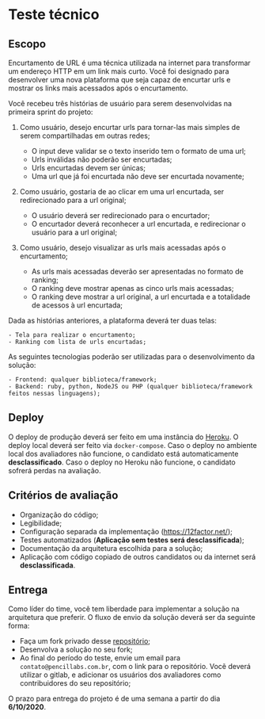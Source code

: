# Teste técnico

## Escopo
Encurtamento de URL é uma técnica utilizada na internet para transformar um endereço HTTP em um link mais curto. Você foi designado para desenvolver uma nova plataforma que seja capaz de encurtar urls e mostrar os links mais acessados após o encurtamento.

Você recebeu três histórias de usuário para serem desenvolvidas na primeira sprint do projeto:

1.  Como usuário, desejo encurtar urls para tornar-las mais simples de serem compartilhadas em outras redes;
	-   O input deve validar se o texto inserido tem o formato de uma url;
	-   Urls inválidas não poderão ser encurtadas;
	-   Urls encurtadas devem ser únicas;
	-  Uma url que já foi encurtada não deve ser encurtada novamente;


2.  Como usuário, gostaria de ao clicar em uma url encurtada, ser redirecionado para a url original;
	-  O usuário deverá ser redirecionado para o encurtador;
	-  O encurtador deverá reconhecer a url encurtada, e redirecionar o usuário para a url original;


3.  Como usuário, desejo visualizar as urls mais acessadas após o encurtamento;
	-   As urls mais acessadas deverão ser apresentadas no formato de ranking;
	-   O ranking deve mostrar apenas as cinco urls mais acessadas;
	-   O ranking deve mostrar a url original, a url encurtada e a totalidade de acessos à url encurtada;


Dada as histórias anteriores, a plataforma deverá ter duas telas:

	- Tela para realizar o encurtamento;
	- Ranking com lista de urls encurtadas;


As seguintes tecnologias poderão ser utilizadas para o desenvolvimento da solução:

	- Frontend: qualquer biblioteca/framework;
	- Backend: ruby, python, NodeJS ou PHP (qualquer biblioteca/framework feitos nessas linguagens);

## Deploy

O deploy de produção deverá ser feito em uma instância do [Heroku](https://www.heroku.com/). O deploy local deverá ser feito
via `docker-compose`. Caso o deploy no ambiente local dos avaliadores não funcione, 
o candidato está automaticamente **desclassificado**.
Caso o deploy no Heroku não funcione, o candidato sofrerá perdas na avaliação.

## Critérios de avaliação

- Organização do código;
- Legibilidade;
- Configuração separada da implementação (https://12factor.net/);
- Testes automatizados (**Aplicação sem testes será desclassificada**);
- Documentação da arquitetura escolhida para a solução;
- Aplicação com código copiado de outros candidatos ou da internet será **desclassificada**.


## Entrega

Como líder do time, você tem liberdade para implementar a solução na arquitetura que preferir. O fluxo de envio da solução deverá
ser da seguinte forma:

- Faça um fork privado desse [repositório](https://gitlab.com/pencillabs/encurtador-de-url);
- Desenvolva a solução no seu fork;
- Ao final do período do teste, envie um email para `contato@pencillabs.com.br`, com o link para o repositório. Vocẽ deverá
utilizar o gitlab, e adicionar os usuários dos avaliadores como contribuidores do seu repositório;

O prazo para entrega do projeto é de uma semana a partir do dia **6/10/2020**.
